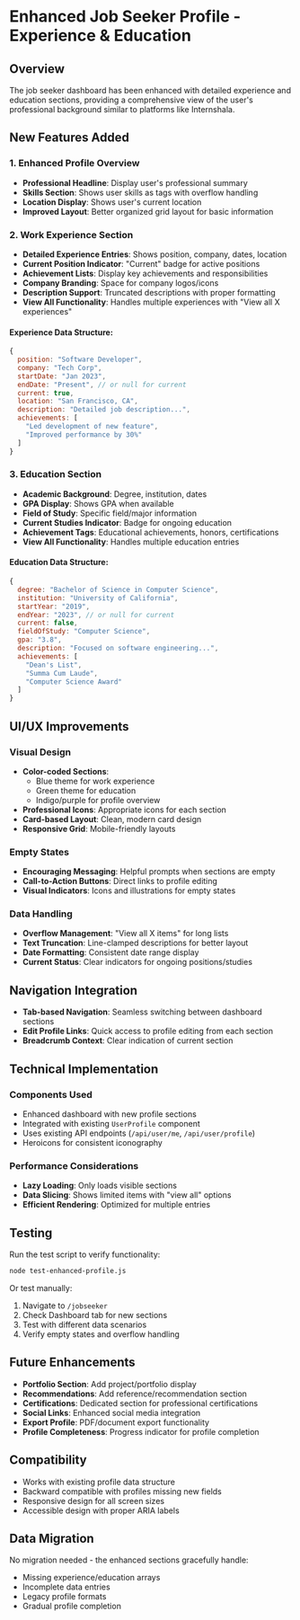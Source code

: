 # Enhanced Job Seeker Profile - Experience & Education

## Overview
The job seeker dashboard has been enhanced with detailed experience and education sections, providing a comprehensive view of the user's professional background similar to platforms like Internshala.

## New Features Added

### 1. Enhanced Profile Overview
- **Professional Headline**: Display user's professional summary
- **Skills Section**: Shows user skills as tags with overflow handling
- **Location Display**: Shows user's current location
- **Improved Layout**: Better organized grid layout for basic information

### 2. Work Experience Section
- **Detailed Experience Entries**: Shows position, company, dates, location
- **Current Position Indicator**: "Current" badge for active positions
- **Achievement Lists**: Display key achievements and responsibilities
- **Company Branding**: Space for company logos/icons
- **Description Support**: Truncated descriptions with proper formatting
- **View All Functionality**: Handles multiple experiences with "View all X experiences"

#### Experience Data Structure:
```javascript
{
  position: "Software Developer",
  company: "Tech Corp",
  startDate: "Jan 2023",
  endDate: "Present", // or null for current
  current: true,
  location: "San Francisco, CA",
  description: "Detailed job description...",
  achievements: [
    "Led development of new feature",
    "Improved performance by 30%"
  ]
}
```

### 3. Education Section
- **Academic Background**: Degree, institution, dates
- **GPA Display**: Shows GPA when available
- **Field of Study**: Specific field/major information
- **Current Studies Indicator**: Badge for ongoing education
- **Achievement Tags**: Educational achievements, honors, certifications
- **View All Functionality**: Handles multiple education entries

#### Education Data Structure:
```javascript
{
  degree: "Bachelor of Science in Computer Science",
  institution: "University of California",
  startYear: "2019",
  endYear: "2023", // or null for current
  current: false,
  fieldOfStudy: "Computer Science",
  gpa: "3.8",
  description: "Focused on software engineering...",
  achievements: [
    "Dean's List",
    "Summa Cum Laude",
    "Computer Science Award"
  ]
}
```

## UI/UX Improvements

### Visual Design
- **Color-coded Sections**: 
  - Blue theme for work experience
  - Green theme for education
  - Indigo/purple for profile overview
- **Professional Icons**: Appropriate icons for each section
- **Card-based Layout**: Clean, modern card design
- **Responsive Grid**: Mobile-friendly layouts

### Empty States
- **Encouraging Messaging**: Helpful prompts when sections are empty
- **Call-to-Action Buttons**: Direct links to profile editing
- **Visual Indicators**: Icons and illustrations for empty states

### Data Handling
- **Overflow Management**: "View all X items" for long lists
- **Text Truncation**: Line-clamped descriptions for better layout
- **Date Formatting**: Consistent date range display
- **Current Status**: Clear indicators for ongoing positions/studies

## Navigation Integration
- **Tab-based Navigation**: Seamless switching between dashboard sections
- **Edit Profile Links**: Quick access to profile editing from each section
- **Breadcrumb Context**: Clear indication of current section

## Technical Implementation

### Components Used
- Enhanced dashboard with new profile sections
- Integrated with existing `UserProfile` component
- Uses existing API endpoints (`/api/user/me`, `/api/user/profile`)
- Heroicons for consistent iconography

### Performance Considerations
- **Lazy Loading**: Only loads visible sections
- **Data Slicing**: Shows limited items with "view all" options
- **Efficient Rendering**: Optimized for multiple entries

## Testing
Run the test script to verify functionality:
```bash
node test-enhanced-profile.js
```

Or test manually:
1. Navigate to `/jobseeker`
2. Check Dashboard tab for new sections
3. Test with different data scenarios
4. Verify empty states and overflow handling

## Future Enhancements
- **Portfolio Section**: Add project/portfolio display
- **Recommendations**: Add reference/recommendation section
- **Certifications**: Dedicated section for professional certifications
- **Social Links**: Enhanced social media integration
- **Export Profile**: PDF/document export functionality
- **Profile Completeness**: Progress indicator for profile completion

## Compatibility
- Works with existing profile data structure
- Backward compatible with profiles missing new fields
- Responsive design for all screen sizes
- Accessible design with proper ARIA labels

## Data Migration
No migration needed - the enhanced sections gracefully handle:
- Missing experience/education arrays
- Incomplete data entries  
- Legacy profile formats
- Gradual profile completion
